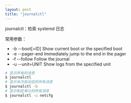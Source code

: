 ```yaml
---
layout: post
title: "journalctl"
---
```


journalctl：检索 systemd 日志

常用参数：

- -b --boot[=ID]             Show current boot or the specified boot
- -e --pager-end             Immediately jump to the end in the pager
- -f --follow                Follow the journal
- -u --unit=UNIT             Show logs from the specified unit

```bash
# 显示所有的消息
$ journalctl
# 显示本次启动后的所有消息
$ journalctl -b
# 显示制定单元的所有消息
$ journalctl -u netcfg
```